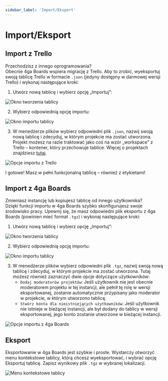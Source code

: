 ```yaml
---
sidebar_label: 'Import/Eksport'
---
```


# Import/Eksport

## Import z Trello

Przechodzisz z innego oprogramowania?\
 Obecnie 4ga Boards wspiera migrację z Trello. Aby to zrobić, wyeksportuj swoją tablicę Trello w formacie `.json` (jedyny dostępny w darmowej wersji Trello) i wykonaj następujące kroki:
1. Utwórz nową tablicę i wybierz opcję „Importuj”:

![Okno tworzenia tablicy](/img/boardcreate_pl.png)

2. Wybierz odpowiednią opcję importu:

![Okno importu tablicy](/img/importboard_pl.png)

3. W menedżerze plików wybierz odpowiedni plik `.json`, nazwij swoją nową tablicę i zdecyduj, w którym projekcie ma zostać utworzona. Projekt możesz na razie traktować jako coś na wzór „workspace” z Trello – kontener, który przechowuje tablice. Więcej o projektach znajdziesz [tutaj](./project).

 ![Opcje importu z Trello](/img/importboardtrello_pl.png)

I gotowe! Masz w pełni funkcjonalną tablicę – również z etykietami!

 ## Import z 4ga Boards

Zmieniasz instancję lub kopiujesz tablicę od innego użytkownika?\
Dzięki funkcji importu w 4ga Boards szybko skonfigurujesz swoje środowisko pracy. Upewnij się, że masz odpowiedni plik eksportu z 4ga Boards (powinien mieć format `.tgz`) i wykonaj następujące kroki:

 1. Utwórz nową tablicę i wybierz opcję „Importuj”:

![Okno tworzenia tablicy](/img/boardcreate_pl.png)

2. Wybierz odpowiednią opcję importu:

![Okno importu tablicy](/img/importboard_pl.png)

3. W menedżerze plików wybierz odpowiedni plik `.tgz`, nazwij swoją nową tablicę i zdecyduj, w którym projekcie ma zostać utworzona. Tutaj możesz również zaznaczyć dwie opcje dotyczące użytkowników:
   - `Dodaj moderatorów projektów`: Jeśli użytkownik nie jest obecnie moderatorem projektu w tej instancji, ale pełnił tę rolę w wersji eksportowanej, zostanie automatycznie przypisany jako moderator w projekcie, w którym utworzono tablicę.
   - `Stwórz konta dla nieistniejących użytkowników`: Jeśli użytkownik nie istnieje w bieżącej instancji, ale był dodany do tablicy w wersji eksportowanej, jego konto zostanie utworzone w bieżącej instancji.

 ![Opcje importu z 4ga Boards](/img/importboard4ga_pl.png)

 ## Eksport

Eksportowanie w 4ga Boards jest szybkie i proste. Wystarczy otworzyć menu kontekstowe tablicy, którą chcesz wyeksportować, i wybrać opcję Eksportuj tablicę. Zapisz wynikowy plik `.tgz` w wybranej lokalizacji.

![Menu kontekstowe tablicy](/img/boardmenu_pl.png)
